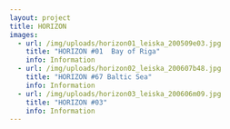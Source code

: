 ```yaml
---
layout: project
title: HORIZON
images:
  - url: /img/uploads/horizon01_leiska_200509e03.jpg
    title: "HORIZON #01  Bay of Riga"
    info: Information
  - url: /img/uploads/horizon02_leiska_200607b48.jpg
    title: "HORIZON #67 Baltic Sea"
    info: Information
  - url: /img/uploads/horizon03_leiska_200606m09.jpg
    title: "HORIZON #03"
    info: Information
---
```

